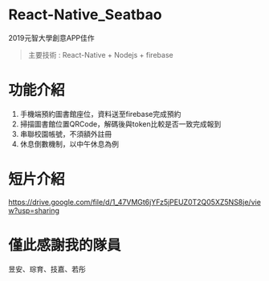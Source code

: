 # React-Native_Seatbao
2019元智大學創意APP佳作
>主要技術 : React-Native + Nodejs + firebase<br>
# 功能介紹
1. 手機端預約圖書館座位，資料送至firebase完成預約<br>
2. 掃描圖書館位置QRCode，解碼後與token比較是否一致完成報到<br>
3. 串聯校園帳號，不須額外註冊<br>
4. 休息倒數機制，以中午休息為例<br>
# 短片介紹
https://drive.google.com/file/d/1_47VMGt6jYFz5jPEUZ0T2Q05XZ5NS8je/view?usp=sharing

# 僅此感謝我的隊員
昱安、琮育、技嘉、若彤
